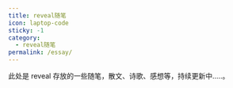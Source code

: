 ```yaml
---
title: reveal随笔
icon: laptop-code
sticky: -1
category:
  - reveal随笔
permalink: /essay/
---
```

此处是 reveal 存放的一些随笔，散文、诗歌、感想等，持续更新中.....。
<Catalog base='/essay/'/>
